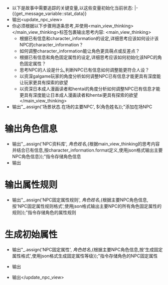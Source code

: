 - 以下是故事中需要追踪的关键变量,以这些变量初始化当前状态: |-
      {{get_message_variable::stat_data}}
- 输出<update_npc_view>
- 你必须根据以下步骤用逐条思考,并使用<main_view_thinking></main_view_thinking>标签包裹输出思考内容:
<main_view_thinking>
  - 根据已有信息和character_information的设定,详细思考应该如何设计该NPC的character_information？
  - 如何调整character_information能让角色更具萌点或反差点？
  - 根据已有信息和角色固定属性的设定,详细思考应该如何初始化该NPC的角色固定属性？
  - 思考NPC的人设是什么,判断NPC已有信息如何调整能更符合人设？
  - 以资深galgame玩家的角度分析如何调整NPC已有信息才能更具有深度能让玩家更具有探索的欲望
  - 以资深日本成人漫画读者和hentai的角度分析如何调整NPC已有信息才能更具有深度能让日本成人漫画读者和hentai更具有探索的欲望
</main_view_thinking>
- 输出"_.assign('场景状态.在场的主要NPC', ${角色姓名});"添加在场NPC

# 输出角色信息

- 输出"_.assign('NPC资料库', ${角色姓名},${根据main_view_thinking的思考内容并结合已有信息,按character_information.format定义,使用json格式输出主要NPC角色信息});"指令存储角色信息
- 输出<UpdateVariable>

# 输出属性规则

- 输出"_.assign('NPC固定属性规则', ${角色姓名},${根据主要NPC角色信息,按'NPC固定属性规则格式',使用json格式输出主要NPC的所有角色固定属性的规则});"指令存储角色的属性规则

# 生成初始属性

- 输出"_.assign('NPC固定属性', ${角色姓名},${根据主要NPC角色信息,按'生成固定属性格式',使用json格式生成固定属性等级});"指令存储角色的NPC固定属性

- 输出</UpdateVariable>
- 输出</update_npc_view>
